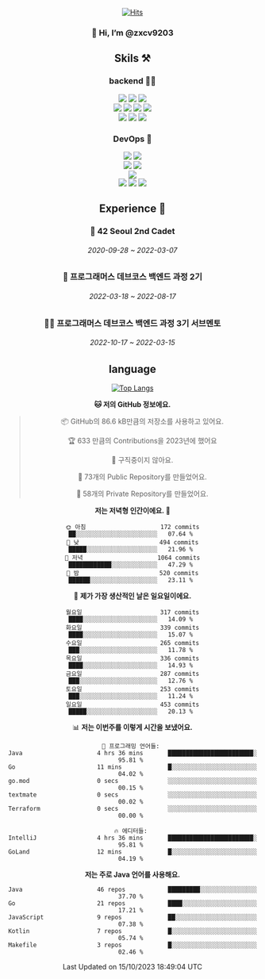 <div align="center">

[![Hits](https://hits.seeyoufarm.com/api/count/incr/badge.svg?url=https%3A%2F%2Fgithub.com%2Fzxcv9203%2Fhit-counter&count_bg=%23FF7272&title_bg=%23324C2E&icon=codeigniter.svg&icon_color=%23DD5B5B&title=%EB%B0%A9%EB%AC%B8%EC%9E%90&edge_flat=false)](https://hits.seeyoufarm.com)
  
### 👋 Hi, I’m @zxcv9203

## Skils ⚒️
### backend 🧑‍💻
  
<img src="https://img.shields.io/badge/Java-FF6600?style=flat-square&logo=buymeacoffee&logoColor=white"/>
<img src="https://img.shields.io/badge/Go-0099FF?style=flat-square&logo=go&logoColor=white"/>
<img src="https://img.shields.io/badge/Kotlin-7F52FF?style=flat-square&logo=kotlin&logoColor=white"/>
  
  
<br />
  
<img src="https://img.shields.io/badge/Spring-339933?style=flat-square&logo=Spring&logoColor=white"/>
<img src="https://img.shields.io/badge/Spring Boot-339933?style=flat-square&logo=Spring Boot&logoColor=white"/>
<img src="https://img.shields.io/badge/Spring Security-339933?style=flat-square&logo=Spring Security&logoColor=white"/>
  
<img src="https://img.shields.io/badge/Spring Data JPA-339933?style=flat-square&logo=Hibernate&logoColor=white"/>

<br />
  
  <img src="https://img.shields.io/badge/mysql-0099FF?style=flat-square&logo=mysql&logoColor=white"/>
  <img src="https://img.shields.io/badge/mariadb-0099FF?style=flat-square&logo=mariadb&logoColor=white"/>
  <img src="https://img.shields.io/badge/mongoDB-47A248?style=flat-square&logo=mongodb&logoColor=white"/>
  
  
### DevOps 🚀
  
  <img src="https://img.shields.io/badge/docker-2496ED?style=flat-square&logo=docker&logoColor=white"/>
  <img src="https://img.shields.io/badge/kubernetes-326CE5?style=flat-square&logo=kubernetes&logoColor=white"/>
  
  <br />
  
  <img src="https://img.shields.io/badge/Github Actions-2088FF?style=flat-square&logo=githubactions&logoColor=white"/>
  <img src="https://img.shields.io/badge/Jenkins-D24939?style=flat-square&logo=jenkins&logoColor=white"/>
  
  
  <br />
  <img src="https://img.shields.io/badge/terraform-7B42BC?style=flat-square&logo=terraform&logoColor=white"/>
  
  <br />
  <img src="https://img.shields.io/badge/Amazon AWS-232F3E?style=flat-square&logo=Amazon AWS&logoColor=white"/>

  <img src="https://img.shields.io/badge/GCP-4285F4?style=flat-square&logo=googlecloud&logoColor=white"/>
  <img src="https://img.shields.io/badge/NCP-03C75A?style=flat-square&logo=naver&logoColor=white"/>
  
  
  
## Experience 🏃
  
### 🏫 42 Seoul 2nd Cadet
  ###### 2020-09-28 ~ 2022-03-07
  
### 🏫 프로그래머스 데브코스 백엔드 과정 2기 
  ###### 2022-03-18 ~ 2022-08-17
  
### 🧑‍🏫 프로그래머스 데브코스 백엔드 과정 3기 서브멘토 
  ###### 2022-10-17 ~ 2022-03-15

## language

[![Top Langs](https://github-readme-stats.vercel.app/api/top-langs/?username=zxcv9203&hide=html&exclude_repo=zxcv9203.github.io,golB&theme=grate-gatsby)](https://github.com/zxcv9203/github-readme-stats)
  
<!--START_SECTION:waka-->
**🐱 저의 GitHub 정보에요.** 

> 📦 GitHub의 86.6 kB만큼의 저장소를 사용하고 있어요. 
 > 
> 🏆 633 만큼의 Contributions을 2023년에 했어요
 > 
> 🚫 구직중이지 않아요.
 > 
> 📜 73개의 Public Repository를 만들었어요. 
 > 
> 🔑 58개의 Private Repository를 만들었어요. 
 > 
**저는 저녁형 인간이에요. 🦉** 

```text
🌞 아침                     172 commits         ██░░░░░░░░░░░░░░░░░░░░░░░   07.64 % 
🌆 낮　                     494 commits         █████░░░░░░░░░░░░░░░░░░░░   21.96 % 
🌃 저녁                     1064 commits        ████████████░░░░░░░░░░░░░   47.29 % 
🌙 밤　                     520 commits         ██████░░░░░░░░░░░░░░░░░░░   23.11 % 
```
📅 **제가 가장 생산적인 날은 일요일이에요.** 

```text
월요일                      317 commits         ████░░░░░░░░░░░░░░░░░░░░░   14.09 % 
화요일                      339 commits         ████░░░░░░░░░░░░░░░░░░░░░   15.07 % 
수요일                      265 commits         ███░░░░░░░░░░░░░░░░░░░░░░   11.78 % 
목요일                      336 commits         ████░░░░░░░░░░░░░░░░░░░░░   14.93 % 
금요일                      287 commits         ███░░░░░░░░░░░░░░░░░░░░░░   12.76 % 
토요일                      253 commits         ███░░░░░░░░░░░░░░░░░░░░░░   11.24 % 
일요일                      453 commits         █████░░░░░░░░░░░░░░░░░░░░   20.13 % 
```


📊 **저는 이번주를 이렇게 시간을 보냈어요.** 

```text
💬 프로그래밍 언어들: 
Java                     4 hrs 36 mins       ████████████████████████░   95.81 % 
Go                       11 mins             █░░░░░░░░░░░░░░░░░░░░░░░░   04.02 % 
go.mod                   0 secs              ░░░░░░░░░░░░░░░░░░░░░░░░░   00.15 % 
textmate                 0 secs              ░░░░░░░░░░░░░░░░░░░░░░░░░   00.02 % 
Terraform                0 secs              ░░░░░░░░░░░░░░░░░░░░░░░░░   00.00 % 

🔥 에디터들: 
IntelliJ                 4 hrs 36 mins       ████████████████████████░   95.81 % 
GoLand                   12 mins             █░░░░░░░░░░░░░░░░░░░░░░░░   04.19 % 
```

**저는 주로 Java 언어를 사용해요.** 

```text
Java                     46 repos            █████████░░░░░░░░░░░░░░░░   37.70 % 
Go                       21 repos            ████░░░░░░░░░░░░░░░░░░░░░   17.21 % 
JavaScript               9 repos             ██░░░░░░░░░░░░░░░░░░░░░░░   07.38 % 
Kotlin                   7 repos             █░░░░░░░░░░░░░░░░░░░░░░░░   05.74 % 
Makefile                 3 repos             █░░░░░░░░░░░░░░░░░░░░░░░░   02.46 % 
```




 Last Updated on 15/10/2023 18:49:04 UTC
<!--END_SECTION:waka-->
  
</div>

